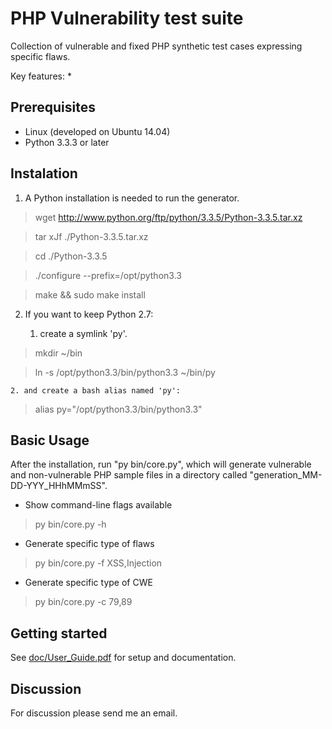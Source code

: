 # PHP Vulnerability test suite

Collection of vulnerable and fixed PHP synthetic test cases expressing specific flaws.

Key features:
*  

## Prerequisites

* Linux (developed on Ubuntu 14.04)
* Python 3.3.3 or later 

## Instalation

1. A Python installation is needed to run the generator.

> wget http://www.python.org/ftp/python/3.3.5/Python-3.3.5.tar.xz

> tar xJf ./Python-3.3.5.tar.xz

> cd ./Python-3.3.5

> ./configure --prefix=/opt/python3.3

> make && sudo make install

2. If you want to keep Python 2.7:

	1. create a symlink 'py'.

> mkdir ~/bin

> ln -s /opt/python3.3/bin/python3.3 ~/bin/py

	2. and create a bash alias named 'py':

> alias py="/opt/python3.3/bin/python3.3"

## Basic Usage

After the installation, run "py bin/core.py", which will generate vulnerable and non-vulnerable PHP sample files in a directory called "generation_MM-DD-YYY_HHhMMmSS".

* Show command-line flags available
> py bin/core.py -h

* Generate specific type of flaws
> py bin/core.py -f XSS,Injection

* Generate specific type of CWE
> py bin/core.py -c 79,89

## Getting started
See [doc/User_Guide.pdf](doc/User_Guide.pdf) for setup and documentation.

## Discussion

For discussion please send me an email.
